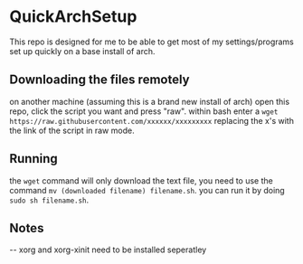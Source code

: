 # QuickArchSetup

This repo is designed for me to be able to get most of my settings/programs set up quickly on a base install of arch.

## Downloading the files remotely
on another machine (assuming this is a brand new install of arch) open this repo, click the script you want and press "raw". within bash enter a ```wget https://raw.githubusercontent.com/xxxxxx/xxxxxxxxx``` replacing the x's with the link of the script in raw mode.

## Running
the ```wget``` command will only download the text file, you need to use the command ```mv (downloaded filename) filename.sh```. you can run it by doing ```sudo sh filename.sh```.

## Notes
 -- xorg and xorg-xinit need to be installed seperatley

